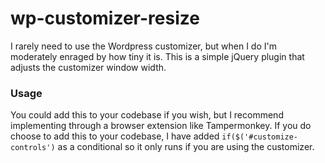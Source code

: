# wp-customizer-resize
I rarely need to use the Wordpress customizer, but when I do I'm moderately enraged by how tiny it is. This is a simple jQuery plugin that adjusts the customizer window width.

### Usage

You could add this to your codebase if you wish, but I recommend implementing through a browser extension like Tampermonkey.
If you do choose to add this to your codebase, I have added `if($('#customize-controls')` as a conditional so it only runs if you are using the customizer.
